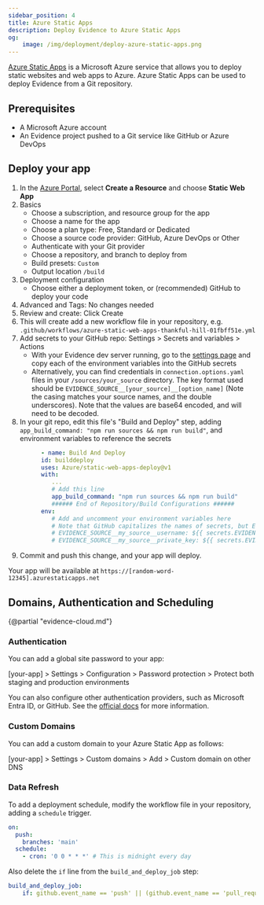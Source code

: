 ```yaml
---
sidebar_position: 4
title: Azure Static Apps
description: Deploy Evidence to Azure Static Apps
og:
    image: /img/deployment/deploy-azure-static-apps.png
---
```


[Azure Static Apps](https://learn.microsoft.com/en-us/azure/static-web-apps/) is a Microsoft Azure service that allows you to deploy static websites and web apps to Azure. Azure Static Apps can be used to deploy Evidence from a Git repository.

## Prerequisites

- A Microsoft Azure account
- An Evidence project pushed to a Git service like GitHub or Azure DevOps

## Deploy your app

1. In the <a href="https://portal.azure.com/" target="_blank" class="markdown">Azure Portal</a>, select **Create a Resource** and choose **Static Web App**
1. Basics
   - Choose a subscription, and resource group for the app
   - Choose a name for the app
   - Choose a plan type: Free, Standard or Dedicated
   - Choose a source code provider: GitHub, Azure DevOps or Other
   - Authenticate with your Git provider
   - Choose a repository, and branch to deploy from
   - Build presets: `Custom`
   - Output location `/build`
1. Deployment configuration
   - Choose either a deployment token, or (recommended) GitHub to deploy your code
1. Advanced and Tags: No changes needed
1. Review and create: Click Create
1. This will create add a new workflow file in your repository, e.g. `.github/workflows/azure-static-web-apps-thankful-hill-01fbff51e.yml`
1. Add secrets to your GitHub repo: Settings > Secrets and variables > Actions
    - With your Evidence dev server running, go to the <a href=http://localhost:3000/settings#deploy target="_blank" class="markdown">settings page</a> and copy each of the environment variables into the GitHub secrets
    - Alternatively, you can find credentials in `connection.options.yaml` files in your `/sources/your_source` directory. The key format used should be `EVIDENCE_SOURCE__[your_source]__[option_name]` (Note the casing matches your source names, and the double underscores). Note that the values are base64 encoded, and will need to be decoded.
1. In your git repo, edit this file's "Build and Deploy" step, adding `app_build_command: "npm run sources && npm run build"`, and environment variables to reference the secrets
      ```yaml
            - name: Build And Deploy
            id: builddeploy
            uses: Azure/static-web-apps-deploy@v1
            with:
               ...
               # Add this line
               app_build_command: "npm run sources && npm run build" 
               ###### End of Repository/Build Configurations ######
            env: 
               # Add and uncomment your environment variables here
               # Note that GitHub capitalizes the names of secrets, but Evidence requires the casing to match your source and option names
               # EVIDENCE_SOURCE__my_source__username: ${{ secrets.EVIDENCE_SOURCE__MY_SOURCE__USERNAME }}
               # EVIDENCE_SOURCE__my_source__private_key: ${{ secrets.EVIDENCE_SOURCE__MY_SOURCE__PRIVATE_KEY }}
      ```
1. Commit and push this change, and your app will deploy.

Your app will be available at `https://[random-word-12345].azurestaticapps.net`

## Domains, Authentication and Scheduling

{@partial "evidence-cloud.md"}

### Authentication

You can add a global site password to your app: 

[your-app] > Settings > Configuration > Password protection > Protect both staging and production environments

You can also configure other authentication providers, such as Microsoft Entra ID, or GitHub. See the [official docs](https://learn.microsoft.com/en-us/azure/static-web-apps/authentication-authorization#set-up-sign-in) for more information.

### Custom Domains

You can add a custom domain to your Azure Static App as follows:

[your-app] > Settings > Custom domains > Add > Custom domain on other DNS

### Data Refresh

To add a deployment schedule, modify the workflow file in your repository, adding a `schedule` trigger.

```yaml
on:
  push:
    branches: 'main'
  schedule:
    - cron: '0 0 * * *' # This is midnight every day
```

Also delete the `if` line from the `build_and_deploy_job` step:

```yaml
build_and_deploy_job:
    if: github.event_name == 'push' || (github.event_name == 'pull_request' && github.event.action != 'closed') # delete this line
```
